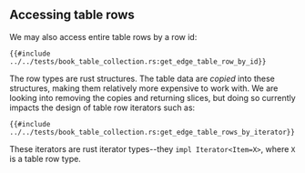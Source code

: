 ## Accessing table rows

We may also access entire table rows by a row id:

```rust, noplaygound, ignore
{{#include ../../tests/book_table_collection.rs:get_edge_table_row_by_id}}
```

The row types are rust structures. The table data are *copied* into these structures, making them relatively more expensive to work with. We are looking into removing the copies and returning slices, but doing so currently impacts the design of table row iterators such as:

```rust, noplaygound, ignore
{{#include ../../tests/book_table_collection.rs:get_edge_table_rows_by_iterator}}
```

These iterators are rust iterator types--they `impl Iterator<Item=X>`, where `X` is a table row type.
